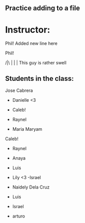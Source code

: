 ## Practice adding to a file

# Instructor:

Phil! Added new line here

Phil!

/|\ 
 |
 |
 | This guy is rather swell


## Students in the class:




Jose Cabrera 



- Danielle <3

- Caleb!

- Raynel



- Maria Maryam



Caleb!

- Raynel

- Anaya

- Luis

- Lily <3
-Israel
- Naidely Dela Cruz

- Luis

- Israel


- arturo


